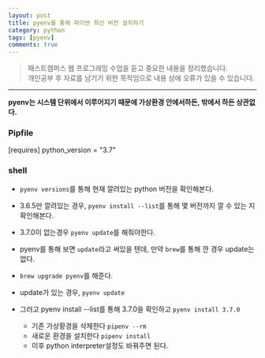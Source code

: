 ```yaml
---
layout: post
title: pyenv를 통해 파이썬 최신 버전 설치하기
category: python
tags: [pyenv]
comments: true
---
```


> 패스트캠퍼스 웹 프로그래밍 수업을 듣고 중요한 내용을 정리했습니다.     
개인공부 후 자료를 남기기 위한 목적임으로 내용 상에 오류가 있을 수 있습니다.      

<hr>

**pyenv는 시스템 단위에서 이루어지기 때문에 가상환경 안에서하든, 밖에서 하든 상관없다.**

### Pipfile

[requires]
python_version = "3.7"

### shell

- `pyenv versions`를 통해 현재 깔려있는 python 버전을 확인해본다.
- 3.6.5만 깔려있는 경우, `pyenv install --list`를 통해 몇 버전까지 깔 수 있는 지 확인해본다.
- 3.7.0이 없는경우 `pyenv update`를 해줘야한다.
- pyenv를 통해 보면 `update`라고 써있을 텐데, 만약 `brew`를 통해 깐 경우 update는 없다.
- `brew upgrade pyenv`를 해준다.
- update가 있는 경우, `pyenv update`
- 그러고 pyenv install --list를 통해 3.7.0을 확인하고 `pyenv install 3.7.0`

  - 기존 가상황경을 삭제한다 `pipenv --rm`
  - 새로운 환경을 설치한다 `pipenv install`
  - 이후 python interpreter설정도 바꿔주면 된다.
